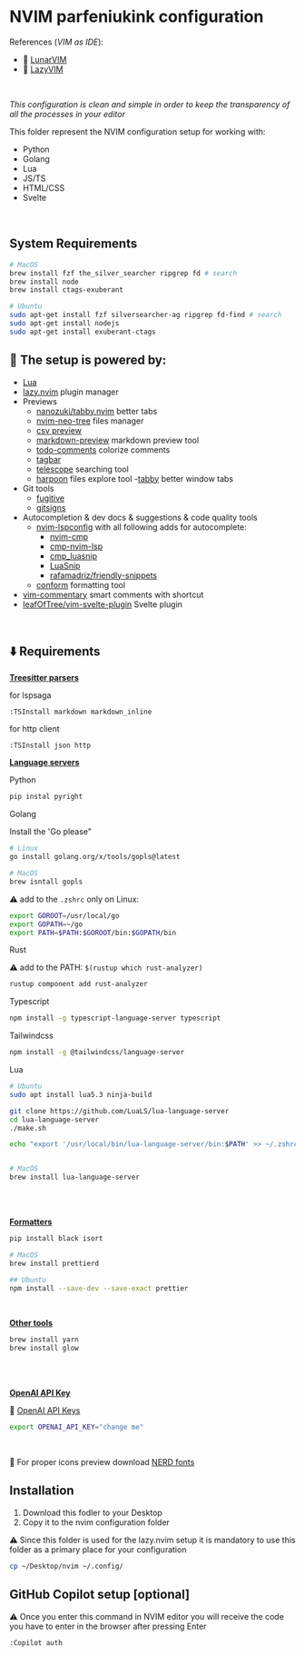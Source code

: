 # NVIM parfeniukink configuration

References (_VIM as IDE_):

- 🔗 [LunarVIM](https://www.lunarvim.org)
- 🔗 [LazyVIM](https://www.lazyvim.org)

<br>

_This configuration is clean and simple in order to keep the transparency of all the processes in your editor_

This folder represent the NVIM configuration setup for working with:

- Python
- Golang
- Lua
- JS/TS
- HTML/CSS
- Svelte

<br>

## System Requirements

```bash
# MacOS
brew install fzf the_silver_searcher ripgrep fd # search
brew install node
brew install ctags-exuberant

# Ubuntu
sudo apt-get install fzf silversearcher-ag ripgrep fd-find # search
sudo apt-get install nodejs
sudo apt-get install exuberant-ctags
```

## 🔌 The setup is powered by:

- [Lua](https://www.lua.org)
- [lazy.nvim](https://github.com/folke/lazy.nvim) plugin manager
- Previews
  - [nanozuki/tabby.nvim](#) better tabs
  - [nvim-neo-tree](https://github.com/nvim-neo-tree/neo-tree.nvim) files manager
  - [csv preview](https://github.com/chrisbra/csv.vim)
  - [markdown-preview](https://github.com/iamcco/markdown-preview.nvim) markdown preview tool
  - [todo-comments](https://github.com/folke/todo-comments.nvim) colorize comments
  - [tagbar](https://github.com/preservim/tagbar)
  - [telescope](https://github.com/nvim-telescope/telescope.nvim) searching tool
  - [harpoon](https://github.com/ThePrimeagen/harpoon) files explore tool -[tabby](https://github.com/nanozuki/tabby.nvim) better window tabs
- Git tools
  - [fugitive](https://github.com/tpope/vim-fugitive)
  - [gitsigns](https://github.com/lewis6991/gitsigns.nvim)
- Autocompletion & dev docs & suggestions & code quality tools
  - [nvim-lspconfig](https://github.com/neovim/nvim-lspconfig) with all following adds for autocomplete:
    - [nvim-cmp](https://github.com/hrsh7th/nvim-cmp)
    - [cmp-nvim-lsp](https://github.com/hrsh7th/cmp-nvim-lsp)
    - [cmp_luasnip](https://github.com/saadparwaiz1/cmp_luasnip)
    - [LuaSnip](https://github.com/L3MON4D3/LuaSnip)
    - [rafamadriz/friendly-snippets](#)
  - [conform](https://github.com/stevearc/conform.nvim) formatting tool
- [vim-commentary](https://github.com/tpope/vim-commentary) smart comments with shortcut
- [leafOfTree/vim-svelte-plugin](#) Svelte plugin

<br>

## ⬇️ Requirements

<b><u>Treesitter parsers</b></u>

for lspsaga

```
:TSInstall markdown markdown_inline
```

for http client

```
:TSInstall json http
```

<b><u>Language servers</b></u>

Python

```bash
pip instal pyright
```

Golang

Install the 'Go please"

```bash
# Linux
go install golang.org/x/tools/gopls@latest

# MacOS
brew isntall gopls
```

⚠️ add to the `.zshrc` only on Linux:

```bash
export GOROOT=/usr/local/go
export GOPATH=~/go
export PATH=$PATH:$GOROOT/bin:$GOPATH/bin
```

Rust

⚠️ add to the PATH: `$(rustup which rust-analyzer)`

```bash
rustup component add rust-analyzer
```

Typescript

```bash
npm install -g typescript-language-server typescript
```

Tailwindcss

```bash
npm install -g @tailwindcss/language-server
```

Lua

```bash
# Ubuntu
sudo apt install lua5.3 ninja-build

git clone https://github.com/LuaLS/lua-language-server
cd lua-language-server
./make.sh

echo "export '/usr/local/bin/lua-language-server/bin:$PATH' >> ~/.zshrc"


# MacOS
brew install lua-language-server
```

<br>
<br>

<b><u>Formatters</b></u>

```bash
pip install black isort

# MacOS
brew install prettierd

## Ubuntu
npm install --save-dev --save-exact prettier
```

<br>

<b><u>Other tools</b></u>

```bash
brew install yarn
brew install glow
```

<br>
<br>

<b><u>OpenAI API Key</b></u>

🔗 [OpenAI API Keys](https://platform.openai.com/account/api-keys)

```bash
export OPENAI_API_KEY="change me"
```

<br>

🔗 For proper icons preview download [NERD fonts](https://www.nerdfonts.com)

## Installation

1. Download this fodler to your Desktop
2. Copy it to the nvim configuration folder

⚠️ Since this folder is used for the lazy.nvim setup it is mandatory to use this folder as a primary place for your configuration

```bash
cp ~/Desktop/nvim ~/.config/
```

## GitHub Copilot setup [optional]

⚠️ Once you enter this command in NVIM editor you will receive the code you have to enter in the browser after pressing Enter

```
:Copilot auth
```
